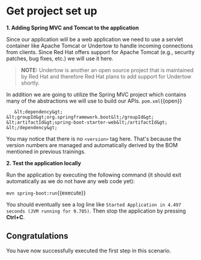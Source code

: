 # Get project set up

**1. Adding Spring MVC and Tomcat to the application**

Since our application will be a web application we need to use a servlet container like Apache Tomcat or Undertow to handle incoming connections from clients. Since Red Hat offers support for Apache Tomcat (e.g., security patches, bug fixes, etc.) we will use it here. 

>**NOTE:** Undertow is another an open source project that is maintained by Red Hat and therefore Red Hat plans to add support for Undertow shortly.

In addition we are going to utilize the Spring MVC project which contains many of the abstractions we will use to build our APIs. ``pom.xml``{{open}}

`    &lt;dependency&gt;
      &lt;groupId&gt;org.springframework.boot&lt;/groupId&gt;
      &lt;artifactId&gt;spring-boot-starter-web&lt;/artifactId&gt;
    &lt;/dependency&gt;
`

You may notice that there is no `<version>` tag here. That's because the version numbers are managed and automatically derived by the BOM mentioned in previous trainings. 

**2. Test the application locally**

Run the application by executing the following command (it should exit automatically as we do not have any web code yet):

``mvn spring-boot:run``{{execute}}

You should eventually see a log line like `Started Application in 4.497 seconds (JVM running for 9.785)`. Then stop the application by pressing **Ctrl+C**.

## Congratulations

You have now successfully executed the first step in this scenario. 